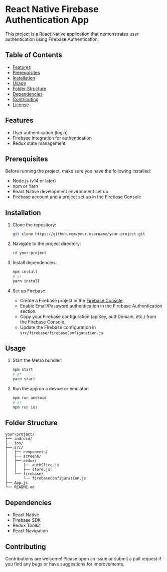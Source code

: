 # React Native Firebase Authentication App

This project is a React Native application that demonstrates user authentication using Firebase Authentication.

## Table of Contents

- [Features](#features)
- [Prerequisites](#prerequisites)
- [Installation](#installation)
- [Usage](#usage)
- [Folder Structure](#folder-structure)
- [Dependencies](#dependencies)
- [Contributing](#contributing)
- [License](#license)

## Features

- User authentication (login)
- Firebase integration for authentication
- Redux state management

## Prerequisites

Before running the project, make sure you have the following installed:

- Node.js (v14 or later)
- npm or Yarn
- React Native development environment set up
- Firebase account and a project set up in the Firebase Console

## Installation

1. Clone the repository:

   ```bash
   git clone https://github.com/your-username/your-project.git
   ```

2. Navigate to the project directory:

   ```bash
   cd your-project
   ```

3. Install dependencies:

   ```bash
   npm install
   # or
   yarn install
   ```

4. Set up Firebase:
   - Create a Firebase project in the [Firebase Console](https://console.firebase.google.com/).
   - Enable Email/Password authentication in the Firebase Authentication section.
   - Copy your Firebase configuration (apiKey, authDomain, etc.) from the Firebase Console.
   - Update the Firebase configuration in `src/firebase/firebaseConfiguration.js`.

## Usage

1. Start the Metro bundler:

   ```bash
   npm start
   # or
   yarn start
   ```

2. Run the app on a device or emulator:

   ```bash
   npm run android
   # or
   npm run ios
   ```

## Folder Structure

```
your-project/
├── android/
├── ios/
├── src/
│   ├── components/
│   ├── screens/
│   ├── redux/
│   │   ├── authSlice.js
│   │   ├── store.js
│   └── firebase/
│       └── firebaseConfiguration.js
├── App.js
└── README.md
```

## Dependencies

- React Native
- Firebase SDK
- Redux Toolkit
- React Navigation

## Contributing

Contributions are welcome! Please open an issue or submit a pull request if you find any bugs or have suggestions for improvements.


